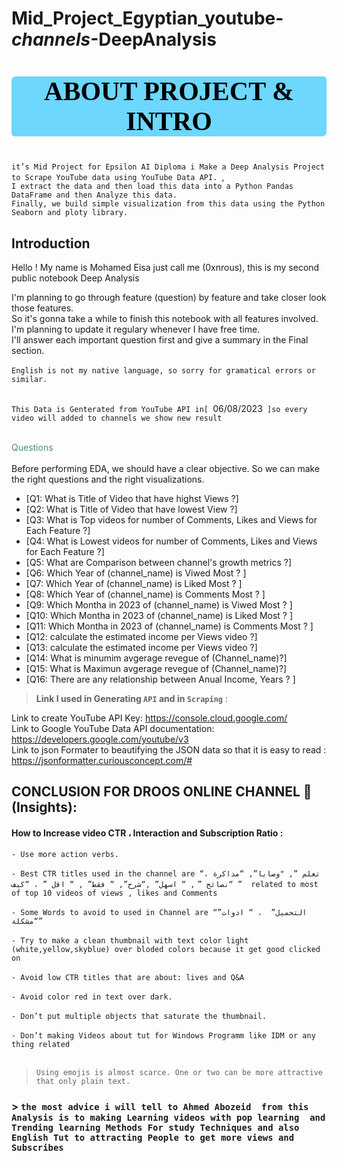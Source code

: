 # Mid_Project_Egyptian_youtube-_channels_-DeepAnalysis

<a id="0"></a>
# <p style="background-color:#6dd7fd;font-family:newtimeroman;color:#000;font-size:150%;text-align:center;border-radius:7px 5px;"> ABOUT PROJECT & INTRO </p>

`it’s Mid Project for Epsilon AI Diploma i Make a Deep Analysis Project to Scrape YouTube data using YouTube Data API. `,<br>
 `I extract the data and then load this data into a Python Pandas DataFrame and then Analyze this data.` <br>
    `Finally, we build simple visualization from this data using the Python Seaborn and ploty library.` <br>
## **Introduction**

Hello ! My name is Mohamed Eisa just call me (0xnrous), this is my second public notebook Deep Analysis 

I'm planning to go through feature (question) by feature and take closer look those features.<br>
So it's gonna take a while to finish this notebook with all features involved.<br>
I'm planning to update it regulary whenever I have free time. <br>
I'll answer each important question first and give a summary in the Final section.<br><br>
`English is not my native language, so sorry for gramatical errors or similar.`<br><br>

`This Data is Genterated from YouTube API in[ `06/08/2023` ]so every video will added to channels we show new result` <br><br>

<span style="color:#47917f">Questions</span><br><br>
Before performing EDA, we should have a clear objective. So we can make the right questions and the right visualizations.<br>
* [Q1: What is Title of Video that have highst Views ?]
* [Q2: What is Title of Video that have lowest View ?]
* [Q3: What is Top videos for number of Comments, Likes and Views for Each Feature ?]
* [Q4: What is Lowest videos for number of Comments, Likes and Views for Each Feature ?]
* [Q5: What are Comparison between channel's growth metrics ?]
* [Q6: Which Year of (channel_name) is Viwed Most ? ]
* [Q7: Which Year of (channel_name) is Liked Most ? ]
* [Q8: Which Year of (channel_name) is Comments Most ? ]
* [Q9: Which Montha in 2023 of (channel_name) is Viwed Most ? ]
* [Q10: Which Montha in 2023 of (channel_name) is Liked Most ? ]
* [Q11: Which Montha in 2023 of (channel_name) is Comments Most ? ]
* [Q12: calculate the estimated income per Views video ?]
* [Q13: calculate the estimated income per Views video ?]
* [Q14: What is minumim avgerage revegue of  (Channel_name)?]
* [Q15: What is Maximun avgerage revegue of  (Channel_name)?]
* [Q16: There are any relationship between Anual Income, Years ? ]

> **Link I used in Generating `API` and in `Scraping`** :

Link to create YouTube API Key: https://console.cloud.google.com/ <br>
Link to Google YouTube Data API documentation: https://developers.google.com/youtube/v3 <br>
Link to json Formater to beautifying the JSON data so that it is easy to read : https://jsonformatter.curiousconcept.com/# <br>


##  **CONCLUSION FOR DROOS ONLINE CHANNEL 📕 (Insights)**:

####  How to Increase video CTR ، Interaction and Subscription Ratio :
 
`- Use more action verbs.` <br><br>
`- Best CTR titles used in the channel are “تعلم ”, "وصايا”, “مذاكرة ، “نصائح ”` 
`, “ اسهل” ,“شرح”, “ فقط” , “ اقل ” ، “كيف ”  related to most of top 10 videos of views , likes and Comments` <br><br>
`- Some Words to avoid to used in Channel are “التحميل”  ، “ ادوات” “مشكلة”` <br><br>
`- Try to make a clean thumbnail with text color light (white,yellow,skyblue) over bloded colors because it get good clicked on` <br><br>
`- Avoid low CTR titles that are about: lives and Q&A` <br><br>
`- Avoid color red in text over dark.` <br><br>
`- Don’t put multiple objects that saturate the thumbnail.` <br><br>
`- Don’t making Videos about tut for Windows Programm like IDM or any thing related` <br><br>
> `Using emojis is almost scarce. One or two can be more attractive that only plain text.`

### > `the most advice i will tell to Ahmed Abozeid  from this Analysis is to making Learning videos with pop learning  and Trending learning Methods For study Techniques and also English Tut to attracting People to get more views and Subscribes `
